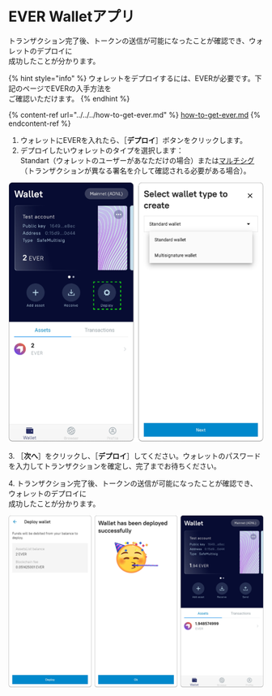 # EVER Walletアプリ

トランザクション完了後、トークンの送信が可能になったことが確認でき、ウォレットのデプロイに\
成功したことが分かります。

{% hint style="info" %}
ウォレットをデプロイするには、EVERが必要です。下記のページでEVERの入手方法を\
ご確認いただけます。
{% endhint %}

{% content-ref url="../../../how-to-get-ever.md" %}
[how-to-get-ever.md](../../../how-to-get-ever.md)
{% endcontent-ref %}

1. ウォレットにEVERを入れたら、［**デプロイ**］ボタンをクリックします。
2. デプロイしたいウォレットのタイプを選択します：\
   Standart（ウォレットのユーザーがあなただけの場合）または[マルチシグ](../../../../multisig/)（トランザクションが異なる署名を介して確認される必要がある場合）。

![](<../../../../.gitbook/assets/image (2).png>)

3\. ［**次へ**］をクリックし、［**デプロイ**］してください。ウォレットのパスワードを入力してトランザクションを確定し、完了までお待ちください。

4\. トランザクション完了後、トークンの送信が可能になったことが確認でき、ウォレットのデプロイに\
成功したことが分かります。

![](<../../../../.gitbook/assets/image (26).png>)
